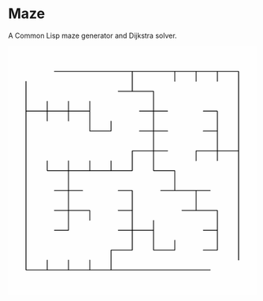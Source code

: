 # Maze

A Common Lisp maze generator and Dijkstra solver.
<p align="center">
<img src="maze.png">  
</p>

